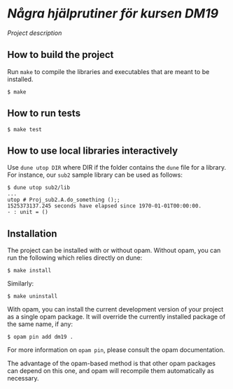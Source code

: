 _Några hjälprutiner för kursen DM19_
==

_Project description_

How to build the project
--

Run `make` to compile the libraries and executables that are
meant to be installed.
```
$ make
```

How to run tests
--

```
$ make test
```

How to use local libraries interactively
--

Use `dune utop DIR` where DIR if the folder contains the `dune`
file for a library. For instance, our `sub2` sample library can be
used as follows:

```
$ dune utop sub2/lib
...
utop # Proj_sub2.A.do_something ();;
1525373137.245 seconds have elapsed since 1970-01-01T00:00:00.
- : unit = ()
```

Installation
--

The project can be installed with or without opam.
Without opam, you can run the following which relies directly on
dune:
```
$ make install
```
Similarly:
```
$ make uninstall
```

With opam, you can install the current development version of your
project as a single opam package. It will override the currently
installed package of the same name, if any:
```
$ opam pin add dm19 .
```
For more information on `opam pin`, please consult the opam documentation.

The advantage of the opam-based method is that other opam packages can
depend on this one, and opam will recompile them automatically as
necessary.
